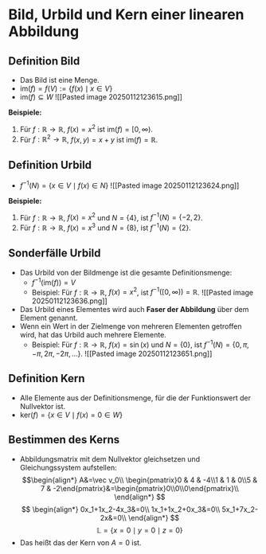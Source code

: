 # Bild, Urbild und Kern einer linearen Abbildung
## Definition Bild
- Das Bild ist eine Menge.
- $\text{im}(f) = f(V) := \lbrace f(x) \mid x \in V \rbrace$
- $\text{im}(f) \subseteq W$
![[Pasted image 20250112123615.png]]

**Beispiele:**
1. Für $f: \mathbb{R} \to \mathbb{R}$, $f(x) = x^2$ ist $\text{im}(f) = [0, \infty)$.
2. Für $f: \mathbb{R}^2 \to \mathbb{R}$, $f(x, y) = x + y$ ist $\text{im}(f) = \mathbb{R}$.
## Definition Urbild
- $f^{-1}(N) = \lbrace x \in V \mid f(x) \in N \rbrace$
![[Pasted image 20250112123624.png]]

**Beispiele:**
1. Für $f: \mathbb{R} \to \mathbb{R}$, $f(x) = x^2$ und $N = \lbrace 4 \rbrace$, ist $f^{-1}(N) = \lbrace -2, 2 \rbrace$.
2. Für $f: \mathbb{R} \to \mathbb{R}$, $f(x) = x^3$ und $N = \lbrace 8 \rbrace$, ist $f^{-1}(N) = \lbrace 2 \rbrace$.
## Sonderfälle Urbild
- Das Urbild von der Bildmenge ist die gesamte Definitionsmenge:
  - $f^{-1}(\text{im}(f)) = V$
  - Beispiel: Für $f: \mathbb{R} \to \mathbb{R}$, $f(x) = x^2$, ist $f^{-1}([0, \infty)) = \mathbb{R}$.
![[Pasted image 20250112123636.png]]
- Das Urbild eines Elementes wird auch **Faser der Abbildung** über dem Element genannt.
- Wenn ein Wert in der Zielmenge von mehreren Elementen getroffen wird, hat das Urbild auch mehrere Elemente.
  - Beispiel: Für $f: \mathbb{R} \to \mathbb{R}$, $f(x) = \sin(x)$ und $N = \lbrace 0 \rbrace$, ist $f^{-1}(N) = \lbrace 0, \pi, -\pi, 2\pi, -2\pi, \dots \rbrace$.
![[Pasted image 20250112123651.png]]
## Definition Kern
- Alle Elemente aus der Definitionsmenge, für die der Funktionswert der Nullvektor ist.
- $\text{ker}(f)=\left\lbrace x\in V\mid f\left(x\right)=0\in W\right\rbrace$
## Bestimmen des Kerns
- Abbildungsmatrix mit dem Nullvektor gleichsetzen und Gleichungssystem aufstellen:
$$\begin{align*}
A&=\vec v_0\\
\begin{pmatrix}0 & 4 & -4\\1 & 1 & 0\\5 & 7 & -2\end{pmatrix}&=\begin{pmatrix}0\\0\\0\end{pmatrix}\\
\end{align*}
$$
$$
\begin{align*}
0x_1+1x_2-4x_3&=0\\
1x_1+1x_2+0x_3&=0\\
5x_1+7x_2-2x&=0\\
\end{align*}
$$
$$
\mathbb{L}=\lbrace x=0\mid y=0\mid z=0\rbrace
$$
- Das heißt das der Kern von $A = 0$ ist.